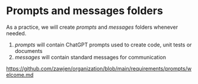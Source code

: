 # Prompts and messages folders

As a practice, we will create *prompts* and *messages* folders whenever needed.

1. *prompts* will contain ChatGPT prompts used to create code, unit tests or documents
2. *messages* will contain standard messages for communication

https://github.com/zawjen/organization/blob/main/requirements/prompts/welcome.md

